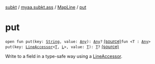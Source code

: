 [subkt](../../index.md) / [myaa.subkt.ass](../index.md) / [MapLine](index.md) / [put](./put.md)

# put

`open fun put(key: `[`String`](https://kotlinlang.org/api/latest/jvm/stdlib/kotlin/-string/index.html)`, value: `[`Any`](https://kotlinlang.org/api/latest/jvm/stdlib/kotlin/-any/index.html)`): `[`Any`](https://kotlinlang.org/api/latest/jvm/stdlib/kotlin/-any/index.html)`?` [(source)](https://github.com/Myaamori/SubKt/blob/0.1.10/src/main/kotlin/myaa/subkt/ass/parser.kt#L392)`fun <T : `[`Any`](https://kotlinlang.org/api/latest/jvm/stdlib/kotlin/-any/index.html)`> put(key: `[`LineAccessor`](../-line-accessor/index.md)`<`[`T`](put.md#T)`, `[`L`](index.md#L)`>, value: `[`T`](put.md#T)`): `[`T`](put.md#T)`?` [(source)](https://github.com/Myaamori/SubKt/blob/0.1.10/src/main/kotlin/myaa/subkt/ass/parser.kt#L401)

Write to a field in a type-safe way using a [LineAccessor](../-line-accessor/index.md).

